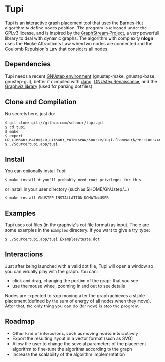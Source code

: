 Tupi
====

Tupi is an interactive graph placement tool that uses the Barnes-Hut
algorithm to define nodes position. The program is released under the
GPLv3 license, and is inspired by the
[GraphStream-Project](http://graphstream-project.org/), a very
powerfull library to deal with dynamic graphs. The algorithm with
complexity __nlogn__ uses the Hooke Attraction's Law when two nodes
are connected and the Coulomb Repulsion's Law that considers all
nodes.

Dependencies
------------

Tupi needs a recent [GNUstep environment](http://gnustep.org)
(gnustep-make, gnustep-base, gnustep-gui), better if compiled with
[clang](http://clang.llvm.org/), [GNUstep
Renaissance](http://www.gnustep.it/Renaissance/), and the [Graphviz
library](http://www.graphviz.org/) (used for parsing dot files).

Clone and Compilation
---------------------

No secrets here, just do:

    $ git clone git://github.com/schnorr/tupi.git
    $ cd tupi
    $ make
    $ export LD_LIBRARY_PATH=$LD_LIBRARY_PATH:$PWD/Source/Tupi.framework/Versions/Current
    $ ./Source/tupi.app/tupi

Install
-------

You can optionally install Tupi:

    $ make install # you'll probably need root privileges for this

or install in your user directory (such as $HOME/GNUstep/...)

    $ make install GNUSTEP_INSTALLATION_DOMAIN=USER

Examples
--------

Tupi uses dot files (in the graphviz's dot file format) as
input. There are some examples in the `Examples` directory. If you
want to give a try, type:

    $ ./Source/tupi.app/tupi Examples/teste.dot

Interactions
------------

Just after being launched with a valid dot file, Tupi will open a
window so you can visually play with the graph. You can:

* click and drag, changing the portion of the graph that you see
* use the mouse wheel, zooming in and out to see details

Nodes are expected to stop moving after the graph achieves a stable
placement (defined by the sum of energy of all nodes when they move).
After that, the only thing you can do (for now) is stop the program.

Roadmap
-------

* Other kind of interactions, such as moving nodes interactively
* Export the resulting layout in a vector format (such as SVG)
* Allow the user to change the several parameters of the placement algorithm
  to fine-tune the algorithm according to the graph
* Increase the scalability of the algorithm implementation